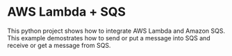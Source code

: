 # AWS Lambda + SQS

This python project shows how to integrate AWS Lambda and Amazon SQS.  This example demostrates how to send or put a message into SQS and receive or get a message from SQS.
